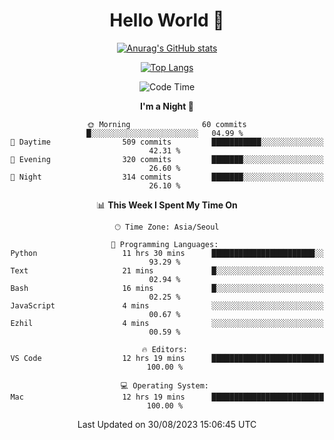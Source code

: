 <div align="center">

# Hello World 👋

[![Anurag's GitHub stats](https://github-readme-stats.vercel.app/api?username=taeho0888&show_icons=true&theme=dracula)](https://github.com/anuraghazra/github-readme-stats)

[![Top Langs](https://github-readme-stats.vercel.app/api/top-langs/?username=taeho0888&theme=dracula)](https://github.com/anuraghazra/github-readme-stats)
<!--
**taeho0888/taeho0888** is a ✨ _special_ ✨ repository because its `README.md` (this file) appears on your GitHub profile.

<!--START_SECTION:waka-->
![Code Time](http://img.shields.io/badge/Code%20Time-241%20hrs%2059%20mins-blue)

**I'm a Night 🦉** 

```text
🌞 Morning                60 commits          █░░░░░░░░░░░░░░░░░░░░░░░░   04.99 % 
🌆 Daytime                509 commits         ███████████░░░░░░░░░░░░░░   42.31 % 
🌃 Evening                320 commits         ███████░░░░░░░░░░░░░░░░░░   26.60 % 
🌙 Night                  314 commits         ███████░░░░░░░░░░░░░░░░░░   26.10 % 
```


📊 **This Week I Spent My Time On** 

```text
🕑︎ Time Zone: Asia/Seoul

💬 Programming Languages: 
Python                   11 hrs 30 mins      ███████████████████████░░   93.29 % 
Text                     21 mins             █░░░░░░░░░░░░░░░░░░░░░░░░   02.94 % 
Bash                     16 mins             █░░░░░░░░░░░░░░░░░░░░░░░░   02.25 % 
JavaScript               4 mins              ░░░░░░░░░░░░░░░░░░░░░░░░░   00.67 % 
Ezhil                    4 mins              ░░░░░░░░░░░░░░░░░░░░░░░░░   00.59 % 

🔥 Editors: 
VS Code                  12 hrs 19 mins      █████████████████████████   100.00 % 

💻 Operating System: 
Mac                      12 hrs 19 mins      █████████████████████████   100.00 % 
```


 Last Updated on 30/08/2023 15:06:45 UTC
<!--END_SECTION:waka-->
</div>
